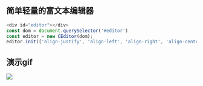 ## 简单轻量的富文本编辑器
```javascript
<div id="editor"></div>
const dom = document.querySelector('#editor')
const editor = new CEditor(dom);
editor.init(['align-justify', 'align-left', 'align-right', 'align-center', 'bold', 'underline', 'italic', 'image', 'clean']);
```
## 演示gif
![](https://github.com/ccy303/CEditor/temp/editor.gif)